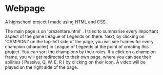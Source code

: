 # Webpage

A highschool project I made using HTML and CSS.

The main page is on 'prezentare.html' . I tried to summarise every important aspect of the game League of Legends on there. 
Next, by clicking on 'CAMPIONI' on the top-left side of the page, you will see frames for every champion (character) in League of Legends at the point of creating this project.
You can sort the champions by their roles.
If u click on a champion frame, you will get redirected to their own page, where you can see their abilities ( Passive, Q, W, E, R ) by clicking on their icon. A video will be played on the right side of the page.
